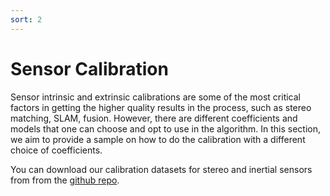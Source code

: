 ```yaml
---
sort: 2
---
```


# Sensor Calibration


Sensor intrinsic and extrinsic calibrations are some of the most critical factors in getting the higher quality results in the process, such as stereo matching, SLAM, fusion. However, there are different coefficients and models that one can choose and opt to use in the algorithm. In this section, we aim to provide a sample on how to do the calibration with a different choice of coefficients. 

You can download our calibration datasets for stereo and inertial sensors from from the [github repo](https://github.com/ntu-aris/viral_eval).
